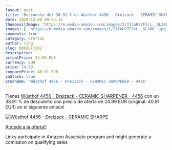 ```yaml
---
layout: post
title: 'Descuento del 38.91 % en Wüsthof 4456 - Dreizack - CERAMIC SHARPE'
date: 2020-12-08 09:53:15
thumbnailImage: 'https://m.media-amazon.com/images/I/21loH27F1rL._SL200_.jpg'
images: [ 'https://m.media-amazon.com/images/I/21loH27F1rL._SL200_.jpg' ]
comments: true
category: ofertas
author: ring
slug: B002QF7JO2
description:
actualPrice: 24.99 EUR
currency: EUR
price: 24.99
comparePrice: 40.91 EUR
inStock: true
prodname: 'Wüsthof 4456 - Dreizack - CERAMIC SHARPENER - 4456'
---
```


Tienes [Wüsthof 4456 - Dreizack - CERAMIC SHARPENER - 4456](https://www.amazon.it/dp/B002QF7JO2/?tag=tolees00-21) con un 38.91 % de descuento con precio de oferta de 24.99 EUR (original: 40.91 EUR) en el siguiente enlace!

[![Wüsthof 4456 - Dreizack - CERAMIC SHARPE](https://m.media-amazon.com/images/I/21loH27F1rL._SL200_.jpg)](https://www.amazon.it/dp/B002QF7JO2/?tag=tolees00-21)

[Accede a la oferta!!](https://www.amazon.it/dp/B002QF7JO2/?tag=tolees00-21)

Links participate in Amazon Associate program and might generate a comission on qualifying sales


